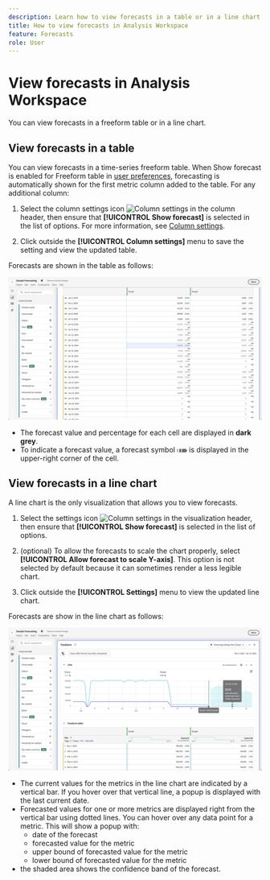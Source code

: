 ```yaml
---
description: Learn how to view forecasts in a table or in a line chart.
title: How to view forecasts in Analysis Workspace
feature: Forecasts
role: User
---
```

# View forecasts in Analysis Workspace

You can view forecasts in a freeform table or in a line chart.

## View forecasts in a table

You can view forecasts in a time-series freeform table. When Show forecast is enabled for Freeform table in [user preferences](../user-preferences.md), forecasting is automatically shown for the first metric column added to the table. For any additional column:

1. Select the column settings icon ![Column settings](https://spectrum.adobe.com/static/icons/workflow_18/Smock_Settings_18_N.svg) in the column header, then ensure that **[!UICONTROL Show forecast]** is selected in the list of options. For more information, see [Column settings](/help/visualizations/freeform-table/column-row-settings/column-settings.md).

1. Click outside the **[!UICONTROL Column settings]** menu to save the setting and view the updated table.
   
Forecasts are shown in the table as follows:

![Show forecast in table](assets/show-forecast-table.png)

* The forecast value and percentage for each cell are displayed in **dark grey**.
* To indicate a forecast value, a forecast symbol <img src="./assets/forecast.svg" alt="Forecast symbol" width=20/> is displayed in the upper-right corner of the cell.


## View forecasts in a line chart

A line chart is the only visualization that allows you to view forecasts.

1. Select the settings icon ![Column settings](https://spectrum.adobe.com/static/icons/workflow_18/Smock_Settings_18_N.svg) in the visualization header, then ensure that **[!UICONTROL Show forecast]** is selected in the list of options.

1. (optional) To allow the forecasts to scale the chart properly, select **[!UICONTROL Allow forecast to scale Y-axis]**. This option is not selected by default because it can sometimes render a less legible chart.

1. Click outside the **[!UICONTROL Settings]** menu to view the updated line chart.

Forecasts are show in the line chart as follows:

![Show forecast in line chart](assets/show-forecast-linechart.png)

* The current values for the metrics in the line chart are indicated by a vertical bar. If you hover over that vertical line, a popup is displayed with the last current date.
* Forecasted values for one or more metrics are displayed right from the vertical bar using dotted lines. You can hover over any data point for a metric. This will show a popup with:
  * date of the forecast
  * forecasted value for the metric
  * upper bound of forecasted value for the metric
  * lower bound of forecasted value for the metric
* the shaded area shows the confidence band of the forecast.

